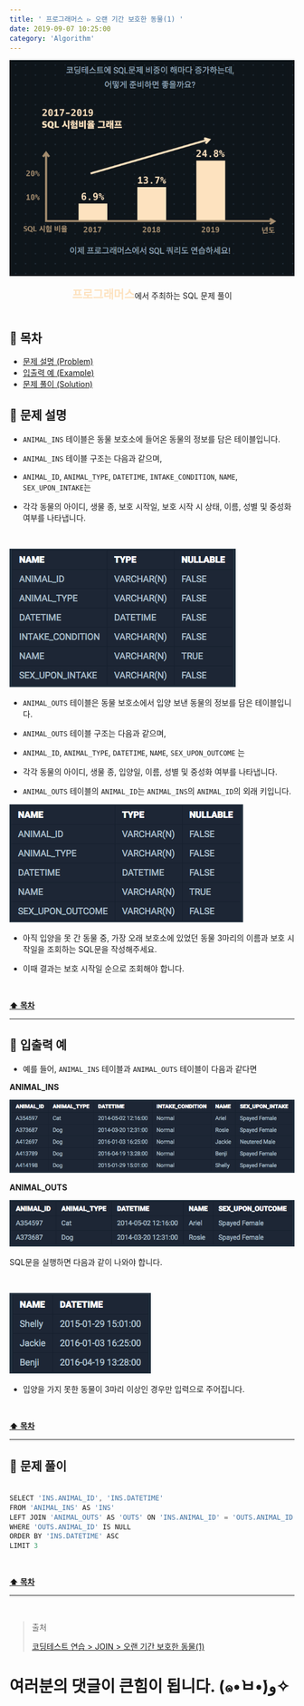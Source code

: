 ```yaml
---
title: ' 프로그래머스 ▻ 오랜 기간 보호한 동물(1) '
date: 2019-09-07 10:25:00
category: 'Algorithm'
---
```


![](../../images/sql/logo.png)

<center><strong style="color:#FDE2BF; font-size: 20px;">프로그래머스</strong>에서 주최하는 SQL 문제 풀이</center>

<br />

## **💎 목차**

- [문제 설명 (Problem)](#-문제-설명)
- [입출력 예 (Example)](#-입출력-예)
- [문제 풀이 (Solution)](#-문제-풀이)

## **📕 문제 설명**

- `ANIMAL_INS` 테이블은 동물 보호소에 들어온 동물의 정보를 담은 테이블입니다.

- `ANIMAL_INS` 테이블 구조는 다음과 같으며,

- `ANIMAL_ID`, `ANIMAL_TYPE`, `DATETIME`, `INTAKE_CONDITION`, `NAME`, `SEX_UPON_INTAKE`는

- 각각 동물의 아이디, 생물 종, 보호 시작일, 보호 시작 시 상태, 이름, 성별 및 중성화 여부를 나타냅니다.

<br />

![](../../images/sql/table.1.png)
<br />

- `ANIMAL_OUTS` 테이블은 동물 보호소에서 입양 보낸 동물의 정보를 담은 테이블입니다.

- `ANIMAL_OUTS` 테이블 구조는 다음과 같으며,

- `ANIMAL_ID`, `ANIMAL_TYPE`, `DATETIME`, `NAME`, `SEX_UPON_OUTCOME` 는

- 각각 동물의 아이디, 생물 종, 입양일, 이름, 성별 및 중성화 여부를 나타냅니다.

- `ANIMAL_OUTS` 테이블의 `ANIMAL_ID`는 `ANIMAL_INS`의 `ANIMAL_ID`의 외래 키입니다.

![](../../images/sql/table.2.png)
<br />

- 아직 입양을 못 간 동물 중, 가장 오래 보호소에 있었던 동물 3마리의 이름과 보호 시작일을 조회하는 SQL문을 작성해주세요.

- 이때 결과는 보호 시작일 순으로 조회해야 합니다.

<br />

**[⬆ 목차](#-목차)**

---

## **📙 입출력 예**

- 예를 들어, `ANIMAL_INS` 테이블과 `ANIMAL_OUTS` 테이블이 다음과 같다면

**ANIMAL_INS**

![](../../images/sql/join/3-1.example.png)
<br />

**ANIMAL_OUTS**

![](../../images/sql/join/3-2.example.png)
<br />

SQL문을 실행하면 다음과 같이 나와야 합니다.

<br />

![](../../images/sql/join/3-3.example.png)
<br />

- 입양을 가지 못한 동물이 3마리 이상인 경우만 입력으로 주어집니다.

<br />

**[⬆ 목차](#-목차)**

---

## **📘 문제 풀이**

```js

SELECT 'INS.ANIMAL_ID', 'INS.DATETIME'
FROM 'ANIMAL_INS' AS 'INS'
LEFT JOIN 'ANIMAL_OUTS' AS 'OUTS' ON 'INS.ANIMAL_ID' = 'OUTS.ANIMAL_ID'
WHERE 'OUTS.ANIMAL_ID' IS NULL
ORDER BY 'INS.DATETIME' ASC
LIMIT 3

```

<br />

**[⬆ 목차](#-목차)**

---

<br />

> 출처
>
> <a href="https://programmers.co.kr/learn/courses/30/lessons/59044" target="_blank">코딩테스트 연습 > JOIN > 오랜 기간 보호한 동물(1)</a>

# 여러분의 댓글이 큰힘이 됩니다. (๑•̀ㅂ•́)و✧
